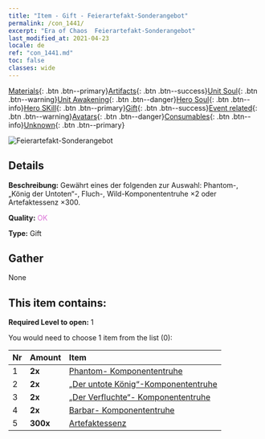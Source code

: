 ```yaml
---
title: "Item - Gift - Feierartefakt-Sonderangebot"
permalink: /con_1441/
excerpt: "Era of Chaos  Feierartefakt-Sonderangebot"
last_modified_at: 2021-04-23
locale: de
ref: "con_1441.md"
toc: false
classes: wide
---
```

 [Materials](/ItemsDE/){: .btn .btn--primary}[Artifacts](/ItemsDE/Artifacts/){: .btn .btn--success}[Unit Soul](/ItemsDE/UnitSoul/){: .btn .btn--warning}[Unit Awakening](/ItemsDE/UnitAwakening/){: .btn .btn--danger}[Hero Soul](/ItemsDE/HeroSoul/){: .btn .btn--info}[Hero SKill](/ItemsDE/HeroSkill/){: .btn .btn--primary}[Gift](/ItemsDE/Gift/){: .btn .btn--success}[Event related](/ItemsDE/Events/){: .btn .btn--warning}[Avatars](/ItemsDE/Avatars/){: .btn .btn--danger}[Consumables](/ItemsDE/Consumables/){: .btn .btn--info}[Unknown](/ItemsDE/Unknown/){: .btn .btn--primary}

 ![Feierartefakt-Sonderangebot](/images/t/i_907055.png)

## Details
 **Beschreibung:** Gewährt eines der folgenden zur Auswahl: Phantom-, „König der Untoten“-, Fluch-, Wild-Komponententruhe ×2 oder Artefaktessenz ×300.

 **Quality:** <span style="color: #DA70D6">OK</span>

 **Type:** Gift

## Gather

  None

## This item contains:

 **Required Level to open:** 1

 You would need to choose 1 item from the list (0):

  | Nr | Amount |     Item    |
  |:---|:-------|:------------|
  | 1 |  **2x** | [Phantom- Komponententruhe](/ItemsDE/con_1339/) |  | 
  | 2 |  **2x** | [„Der untote König“-Komponententruhe](/ItemsDE/con_1340/) |  | 
  | 3 |  **2x** | [„Der Verfluchte“- Komponententruhe](/ItemsDE/con_1341/) |  | 
  | 4 |  **2x** | [Barbar- Komponententruhe](/ItemsDE/con_1342/) |  | 
  | 5 |  **300x** | [Artefaktessenz](/ItemsDE/con_905/) |  | 
